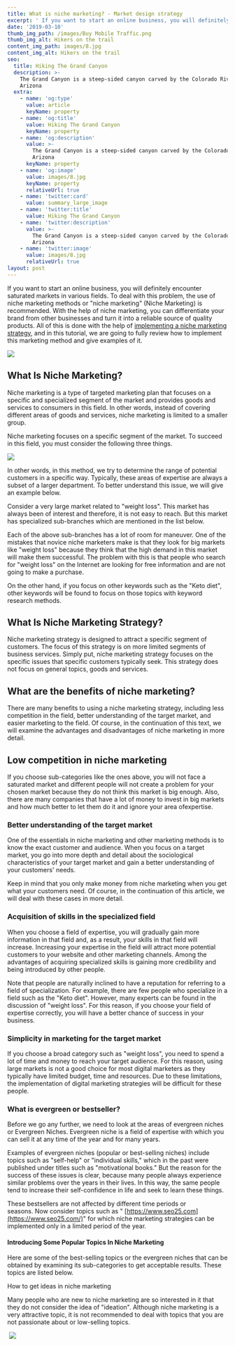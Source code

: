 ```yaml
---
title: What is niche marketing? - Market design strategy
excerpt: ' If you want to start an online business, you will definitely encounter saturated markets in various fields. To deal with this problem, the use of niche marketing methods or "niche marketing" (Niche Marketing) is recommended. '
date: '2019-03-10'
thumb_img_path: /images/Buy Mobile Traffic.png
thumb_img_alt: Hikers on the trail
content_img_path: images/8.jpg
content_img_alt: Hikers on the trail
seo:
  title: Hiking The Grand Canyon
  description: >-
    The Grand Canyon is a steep-sided canyon carved by the Colorado River in
    Arizona
  extra:
    - name: 'og:type'
      value: article
      keyName: property
    - name: 'og:title'
      value: Hiking The Grand Canyon
      keyName: property
    - name: 'og:description'
      value: >-
        The Grand Canyon is a steep-sided canyon carved by the Colorado River in
        Arizona
      keyName: property
    - name: 'og:image'
      value: images/8.jpg
      keyName: property
      relativeUrl: true
    - name: 'twitter:card'
      value: summary_large_image
    - name: 'twitter:title'
      value: Hiking The Grand Canyon
    - name: 'twitter:description'
      value: >-
        The Grand Canyon is a steep-sided canyon carved by the Colorado River in
        Arizona
    - name: 'twitter:image'
      value: images/8.jpg
      relativeUrl: true
layout: post
---
```


If you want to start an online business, you will definitely encounter
saturated markets in various fields. To deal with this problem, the use of
niche marketing methods or "niche marketing" (Niche Marketing) is recommended. With
the help of niche marketing, you can differentiate your brand from other
businesses and turn it into a reliable source of quality products. All of
this is done with the help of [implementing a niche
marketing strategy](https://githubzerz-staticz-715f1.netlify.app/), and in this tutorial, we are going to fully review how
to implement this marketing method and give examples of it.

![](/images/Alexa%20Traffic%20Rank.png)

## What Is Niche Marketing?

Niche marketing is a type of targeted marketing plan that
focuses on a specific and specialized segment of the market and provides goods
and services to consumers in this field. In other words, instead of
covering different areas of goods and services, niche marketing is limited to a
smaller group.

Niche marketing focuses on a specific segment of the
market. To succeed in this field, you must consider the following three
things.

![](/images/Buy%20Mobile%20Traffic-7ded1a6d.png)
 

In other words, in this method, we try to determine the
range of potential customers in a specific way. Typically, these areas of
expertise are always a subset of a larger department. To better understand
this issue, we will give an example below.

Consider a very large market related to "weight
loss". This market has always been of interest and therefore, it is
not easy to reach. But this market has specialized sub-branches which are
mentioned in the list below.

Each of the above sub-branches has a lot of room for maneuver. One of the mistakes that novice niche marketers make is that
they look for big markets like "weight loss" because they think that
the high demand in this market will make them successful. The problem with
this is that people who search for "weight loss" on the Internet are
looking for free information and are not going to make a purchase.

On the other hand, if you focus on other keywords such as
the "Keto diet", other keywords will be found to focus on those
topics with keyword research methods.

## What Is Niche Marketing&#xA;Strategy?

Niche marketing strategy is designed to attract a specific
segment of customers. The focus of this strategy is on more limited
segments of business services. Simply put, niche marketing strategy
focuses on the specific issues that specific customers typically
seek. This strategy does not focus on general topics, goods and services.

## What are the benefits of niche marketing?

There are many benefits to using a niche marketing strategy,
including less competition in the field, better understanding of the target
market, and easier marketing to the field. Of course, in the continuation
of this text, we will examine the advantages and disadvantages of niche
marketing in more detail.

## Low competition in niche marketing

If you choose sub-categories like the ones above, you will
not face a saturated market and different people will not create a problem for
your chosen market because they do not think this market is big
enough. Also, there are many companies that have a lot of money to invest
in big markets and how much better to let them do it and ignore your area of
​​expertise.

### Better understanding of the target market

One of the essentials in niche marketing and other marketing
methods is to know the exact customer and audience. When you focus on a
target market, you go into more depth and detail about the sociological
characteristics of your target market and gain a better understanding of your
customers' needs.

Keep in mind that you only make money from niche marketing
when you get what your customers need. Of course, in the continuation of
this article, we will deal with these cases in more detail.

### Acquisition of skills in the specialized field

When you choose a field of expertise, you will gradually
gain more information in that field and, as a result, your skills in that field
will increase. Increasing your expertise in the field will attract more
potential customers to your website and other marketing channels. Among
the advantages of acquiring specialized skills is gaining more credibility and
being introduced by other people.

Note that people are naturally inclined to have a reputation
for referring to a field of specialization. For example, there are few
people who specialize in a field such as the "Keto
diet". However, many experts can be found in the discussion of
"weight loss". For this reason, if you choose your field of
expertise correctly, you will have a better chance of success in your business.

### Simplicity in marketing for the target market

If you choose a broad category such as "weight
loss", you need to spend a lot of time and money to reach your target
audience. For this reason, using large markets is not a good choice for
most digital marketers as they typically have limited budget,
time and resources. Due to these limitations, the implementation of
digital marketing strategies will be difficult for these people.

### What is evergreen or bestseller?

Before we go any further, we need to look at the areas of
evergreen niches or Evergreen Niches. Evergreen niche is a field of
expertise with which you can sell it at any time of the year and for many
years.

Examples of evergreen niches (popular or best-selling
niches) include topics such as "self-help" or "individual
skills," which in the past were published under titles such as
"motivational books." But the reason for the success of these
issues is clear, because many people always experience similar problems over
the years in their lives. In this way, the same people tend to increase
their self-confidence in life and seek to learn these things.

These bestsellers are not affected by different time periods or seasons. Now consider topics such as " [https://www.seo25.com](https://www.seo25.com/)" for which niche
marketing strategies can be implemented only in a limited period of the year.

#### Introducing Some Popular Topics In Niche Marketing

Here are some of the best-selling topics or the evergreen niches
that can be obtained by examining its sub-categories to get acceptable
results. These topics are listed below.

How to get ideas in niche marketing

Many people who are new to niche marketing are so interested
in it that they do not consider the idea of
​​"ideation". Although niche marketing is a very attractive
topic, it is not recommended to deal with topics that you are not passionate
about or low-selling topics.

 ![](/images/Targeted%20Traffic%20That%20Converts.png)
